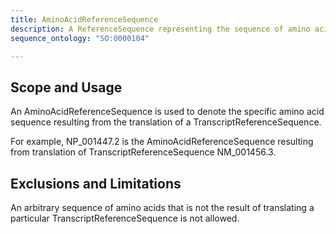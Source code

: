 ```yaml
---
title: AminoAcidReferenceSequence
description: A ReferenceSequence representing the sequence of amino acids making up a polypeptide.
sequence_ontology: "SO:0000104"

---
```


Scope and Usage
---------------

An AminoAcidReferenceSequence is used to denote the specific amino acid sequence resulting from the translation of a TranscriptReferenceSequence.

For example, NP_001447.2 is the AminoAcidReferenceSequence resulting from translation of TranscriptReferenceSequence NM_001456.3. 

Exclusions and Limitations
--------------------------

An arbitrary sequence of amino acids that is not the result of translating a particular TranscriptReferenceSequence is not allowed.

